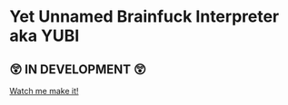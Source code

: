 # Yet Unnamed Brainfuck Interpreter aka YUBI
## 😲 IN DEVELOPMENT 😲
[Watch me make it!](https://youtube.com/DingDongDirt/live)
